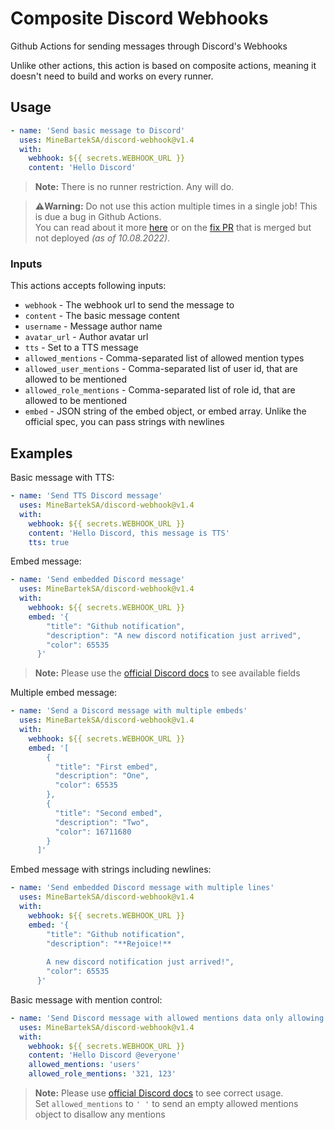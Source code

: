 # Composite Discord Webhooks

Github Actions for sending messages through Discord's Webhooks

Unlike other actions, this action is based on composite actions, meaning it doesn't need to build and works on every runner.

## Usage

```yaml
- name: 'Send basic message to Discord'
  uses: MineBartekSA/discord-webhook@v1.4
  with:
    webhook: ${{ secrets.WEBHOOK_URL }}
    content: 'Hello Discord'
```
> **Note:** There is no runner restriction. Any will do.

> **⚠️Warning:** Do not use this action multiple times in a single job! This is due a bug in Github Actions.\
> You can read about it more [here](https://github.com/actions/runner/issues/789) or on the [fix PR](https://github.com/actions/runner/pull/1794) that is merged but not deployed _(as of 10.08.2022)_.

### Inputs

This actions accepts following inputs:
- `webhook` - The webhook url to send the message to
- `content` - The basic message content
- `username` - Message author name
- `avatar_url` - Author avatar url
- `tts` - Set to a TTS message
- `allowed_mentions` - Comma-separated list of allowed mention types
- `allowed_user_mentions` - Comma-separated list of user id, that are allowed to be mentioned
- `allowed_role_mentions` - Comma-separated list of role id, that are allowed to be mentioned
- `embed` - JSON string of the embed object, or embed array. Unlike the official spec, you can pass strings with newlines

## Examples

Basic message with TTS:
```yaml
- name: 'Send TTS Discord message'
  uses: MineBartekSA/discord-webhook@v1.4
  with:
    webhook: ${{ secrets.WEBHOOK_URL }}
    content: 'Hello Discord, this message is TTS'
    tts: true
```

Embed message:
```yaml
- name: 'Send embedded Discord message'
  uses: MineBartekSA/discord-webhook@v1.4
  with:
    webhook: ${{ secrets.WEBHOOK_URL }}
    embed: '{
        "title": "Github notification",
        "description": "A new discord notification just arrived",
        "color": 65535
      }'
```
> **Note:** Please use the [official Discord docs](https://discord.com/developers/docs/resources/channel#embed-object) to see available fields

Multiple embed message:
```yaml
- name: 'Send a Discord message with multiple embeds'
  uses: MineBartekSA/discord-webhook@v1.4
  with:
    webhook: ${{ secrets.WEBHOOK_URL }}
    embed: '[
        {
          "title": "First embed",
          "description": "One",
          "color": 65535
        },
        {
          "title": "Second embed",
          "description": "Two",
          "color": 16711680
        }
      ]'
```

Embed message with strings including newlines:
```yaml
- name: 'Send embedded Discord message with multiple lines'
  uses: MineBartekSA/discord-webhook@v1.4
  with:
    webhook: ${{ secrets.WEBHOOK_URL }}
    embed: '{
        "title": "Github notification",
        "description": "**Rejoice!**
        
        A new discord notification just arrived!",
        "color": 65535
      }'
```

Basic message with mention control:
```yaml
- name: 'Send Discord message with allowed mentions data only allowing for user mentions and provided role mentions'
  uses: MineBartekSA/discord-webhook@v1.4
  with:
    webhook: ${{ secrets.WEBHOOK_URL }}
    content: 'Hello Discord @everyone'
    allowed_mentions: 'users'
    allowed_role_mentions: '321, 123'
```
> **Note:** Please use [official Discord docs](https://discord.com/developers/docs/resources/channel#allowed-mentions-object) to see correct usage. <br>
> Set `allowed_mentions` to `' '` to send an empty allowed mentions object to disallow any mentions
